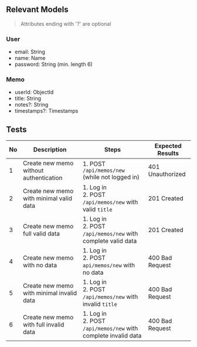 ## Relevant Models
> Attributes ending with '?' are optional
### User
* email: String
* name: Name
* password: String (min. length 6)

### Memo
* userId: ObjectId
* title: String
* notes?: String
* timestamps?: Timestamps

## Tests

| No  | Description                               | Steps                                                            | Expected Results |
| --- | ----------------------------------------- | ---------------------------------------------------------------- | ---------------- |
| 1   | Create new memo without authentication    | 1. POST `/api/memos/new` (while not logged in)                   | 401 Unauthorized |
| 2   | Create new memo with minimal valid data   | 1. Log in<br>2. POST `/api/memos/new` with valid `title`         | 201 Created      |
| 3   | Create new memo full valid data           | 1. Log in<br>2. POST `/api/memos/new` with complete valid data   | 201 Created      |
| 4   | Create new memo with no data              | 1. Log in<br>2. POST `api/memos/new` with no data                | 400 Bad Request  |
| 5   | Create new memo with minimal invalid data | 1. Log in<br>2. POST `/api/memos/new` with invalid `title`       | 400 Bad Request  |
| 6   | Create new memo with full invalid data    | 1. Log in<br>2. POST `/api/memos/new` with complete invalid data | 400 Bad Request  |
